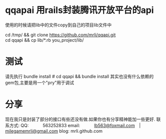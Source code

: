 qqapai 用rails封装腾讯开放平台的api
=====



使用的时候请把lib中的文件copy到自己的项目lib文件中

cd /tmp/ && git clone https://github.com/mrli/qqapi.git \
cd qqapi && cp lib/*.rb you_project/lib/

测试
=====
请先执行 bundle install # cd qqapi && bundle install
其实也没有什么依赖的gem包,主要是用一个"pry"用于调试

分享
=====
现在我只是封装了部分的接口有些还没有做.如果你也有分享精神能加一些更好.
联系方式: 
	QQ:    　　　563252833 
	email: 　　　lb563@foxmail.com　| milegamemrli@gmail.com
	blog:				mrli.github.com 
